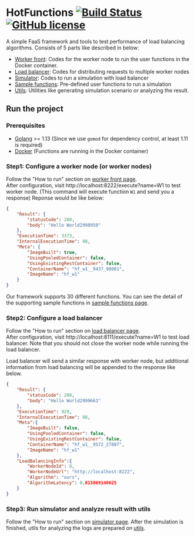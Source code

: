 # HotFunctions [![Build Status](https://travis-ci.org/Prev/HotFunctions.svg)](https://travis-ci.org/Prev/HotFunctions) [![GitHub license](https://img.shields.io/badge/license-MIT-blue.svg)](https://github.com/Prev/HotFunctions/blob/master/LICENSE)


A simple FaaS framework and tools to test performance of load balancing algorithms.
Consists of 5 parts like described in below:

- [Worker front](./worker_front): Codes for the worker node to run the user functions in the Docker container.
- [Load balancer](./load_balancer): Codes for distributing requests to multiple worker nodes
- [Simulator](./simulator): Codes to run a simulation with load balancer
- [Sample functions](./sample_functions): Pre-defined user functions to run a simulation
- [Utils](./utils): Utilities like generating simulation scenario or analyzing the result.


## Run the project
### Prerequisites

- [Golang](https://golang.org/) >= 1.13 (Since we use `gomod` for dependency control, at least 1.11 is required)
- [Docker](https://www.docker.com/) (Functions are running in the Docker container)


### Step1: Configure a worker node (or worker nodes)

Follow the "How to run" section on [worker front page](./worker_front).  
After configuration, visit http://localhost:8222/execute?name=W1 to test worker node.
(This command will execute function `W1` and send you a response)
Reponse would be like below:

```json
{
	"Result": {
		"statusCode": 200,
		"body": "Hello World2998950"
	},
	"ExecutionTime": 3373,
	"InternalExecutionTime": 98,
	"Meta": {
		"ImageBuilt": true,
		"UsingPooledContainer": false,
		"UsingExistingRestContainer": false,
		"ContainerName": "hf_w1__9437_98081",
		"ImageName": "hf_w1"
	}
}
```

Our framework supports 30 different functions.
You can see the detail of the supporting sample functions in [sample functions page](./sample_functions).

### Step2: Configure a load balancer

Follow the "How to run" section on [load balancer page](./load_balancer).  
After configuration, visit http://localhost:8111/execute?name=W1 to test load balancer.
Note that you should not close the worker node while running the load balancer.

Load balancer will send a similar response with worker node, but additional information from load balancing will be appended to the response like below.

```json
{
	"Result": {
		"statusCode": 200,
		"body": "Hello World2999663"
	},
	"ExecutionTime": 929,
	"InternalExecutionTime": 98,
	"Meta":{
		"ImageBuilt": false,
		"UsingPooledContainer": false,
		"UsingExistingRestContainer": false,
		"ContainerName": "hf_w1__9572_27887",
		"ImageName": "hf_w1"
	},
	"LoadBalancingInfo":{
		"WorkerNodeId": 0,
		"WorkerNodeUrl": "http://localhost:8222",
		"Algorithm": "ours",
		"AlgorithmLatency": 0.015869140625
	}
}
```

### Step3: Run simulator and analyze result with utils

Follow the "How to run" section on [simulator page](./simulator).
After the simulation is finished, utils for analyzing the logs are prepared on [utils](./utils).
